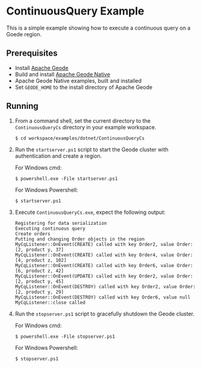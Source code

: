 # ContinuousQuery Example
This is a simple example showing how to execute a continuous query on a Goede region.

## Prerequisites
* Install [Apache Geode](https://geode.apache.org)
* Build and install [Apache Geode Native](https://github.com/apache/geode-native)
* Apache Geode Native examples, built and installed
* Set `GEODE_HOME` to the install directory of Apache Geode

## Running
1. From a command shell, set the current directory to the `ContinuousQueryCs` directory in your example workspace.

       $ cd workspace/examples/dotnet/ContinuousQueryCs

2. Run the `startserver.ps1` script to start the Geode cluster with authentication and create a region.

   For Windows cmd:

       $ powershell.exe -File startserver.ps1

   For Windows Powershell:

       $ startserver.ps1

3. Execute `ContinuousQueryCs.exe`, expect the following output:
  
       Registering for data serialization
       Executing continuous query
       Create orders
       Putting and changing Order objects in the region
       MyCqListener::OnEvent(CREATE) called with key Order2, value Order: [2, product y, 37]
       MyCqListener::OnEvent(CREATE) called with key Order4, value Order: [4, product z, 102]
       MyCqListener::OnEvent(CREATE) called with key Order6, value Order: [6, product z, 42]
       MyCqListener::OnEvent(UPDATE) called with key Order2, value Order: [2, product y, 45]
       MyCqListener::OnEvent(DESTROY) called with key Order2, value Order: [2, product y, 29]
       MyCqListener::OnEvent(DESTROY) called with key Order6, value null
       MyCqListener::close called

4. Run the `stopserver.ps1` script to gracefully shutdown the Geode cluster.

   For Windows cmd:

       $ powershell.exe -File stopserver.ps1

   For Windows Powershell:

       $ stopserver.ps1